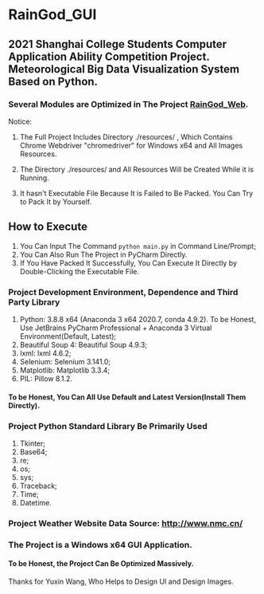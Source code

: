 # RainGod_GUI

## 2021 Shanghai College Students Computer Application Ability Competition Project. Meteorological Big Data Visualization System Based on Python. 

### Several Modules are Optimized in The Project [RainGod_Web](https://github.com/gywgyw216216/RainGod_Web/). 

Notice: 

1. The Full Project Includes Directory ./resources/ , Which Contains Chrome Webdriver "chromedriver" for Windows x64 and All Images Resources. 

2. The Directory ./resources/ and All Resources Will be Created While it is Running. 

3. It hasn't Executable File Because It is Failed to Be Packed. You Can Try to Pack It by Yourself. 

## How to Execute

1. You Can Input The Command `python main.py` in Command Line/Prompt; 
2. You Can Also Run The Project in PyCharm Directly. 
3. If You Have Packed It Successfully, You Can Execute It Directly by Double-Clicking the Executable File. 

### Project Development Environment, Dependence and Third Party Library

1. Python: 3.8.8 x64 (Anaconda 3 x64 2020.7, conda 4.9.2). To be Honest, Use JetBrains PyCharm Professional + Anaconda 3 Virtual Environment(Default, Latest); 
2. Beautiful Soup 4: Beautiful Soup 4.9.3; 
3. lxml: lxml 4.6.2; 
4. Selenium: Selenium 3.141.0; 
5. Matplotlib: Matplotlib 3.3.4; 
6. PIL: Pillow 8.1.2. 

#### To be Honest, You Can All Use Default and Latest Version(Install Them Directly). 

### Project Python Standard Library Be Primarily Used

1. Tkinter; 
2. Base64; 
3. re; 
4. os; 
5. sys; 
6. Traceback; 
7. Time; 
8. Datetime. 

### Project Weather Website Data Source: http://www.nmc.cn/

### The Project is a Windows x64 GUI Application. 

#### To be Honest, the Project Can Be Optimized Massively. 

Thanks for Yuxin Wang, Who Helps to Design UI and Design Images. 
